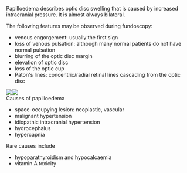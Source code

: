 Papilloedema describes optic disc swelling that is caused by increased intracranial pressure. It is almost always bilateral.  
  
The following features may be observed during fundoscopy:  
* venous engorgement: usually the first sign
* loss of venous pulsation: although many normal patients do not have normal pulsation
* blurring of the optic disc margin
* elevation of optic disc
* loss of the optic cup
* Paton's lines: concentric/radial retinal lines cascading from the optic disc

  
[![](https://d32xxyeh8kfs8k.cloudfront.net/images_Passmedicine/img077.jpg)](https://d32xxyeh8kfs8k.cloudfront.net/images_Passmedicine/img077b.jpg)[![](https://d32xxyeh8kfs8k.cloudfront.net/images_Passmedicine/img059.jpg)](https://d32xxyeh8kfs8k.cloudfront.net/images_Passmedicine/img059b.jpg)  
Causes of papilloedema  
* space\-occupying lesion: neoplastic, vascular
* malignant hypertension
* idiopathic intracranial hypertension
* hydrocephalus
* hypercapnia

  
Rare causes include  
* hypoparathyroidism and hypocalcaemia
* vitamin A toxicity
